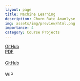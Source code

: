 ```yaml
---
layout: page
title: Machine Learning
description: Churn Rate Ananlyse
img: assets/img/preview/html.png
importance: 4
category: Course Projects
---
```


<!-- hyperlink icon  -->
<div class="row" style="margin-bottom: 20px;">
    <!-- github icon -->
    <div class="col-sm mt-3 mt-md-0 text-center">
        <div class="icon-with-text">
            <a href="https://github.com/KenYu910645/HTML2021FALL.git" target="_blank" rel="noopener noreferrer">
            <span class="icon-text h3">GitHub</span>
            <i class="fa-brands fa-github h3"></i></a>
        </div>
    </div>
    <!-- pdf icon -->
    <div class="col-sm mt-3 mt-md-0 text-center">
        <div class="icon-with-text">
            <a href="{{ 'html_final.pdf' | prepend: 'assets/pdf/' | relative_url}}" target="_blank" rel="noopener noreferrer">
            <span class="icon-text h3">PDF</span>
            <i class="fa-solid fa-file-pdf h3"></i></a>
        </div>
    </div>
</div>

<!-- hyperlink icon  -->
<div class="row" style="margin-bottom: 20px;">
    <!-- github icon -->
    <div class="col-sm mt-3 mt-md-0 text-center">
        <div class="icon-with-text">
            <a href="https://github.com/KenYu910645/ML2022.git" target="_blank" rel="noopener noreferrer">
            <span class="icon-text h3">GitHub</span>
            <i class="fa-brands fa-github h3"></i></a>
        </div>
    </div>
</div>


WIP
